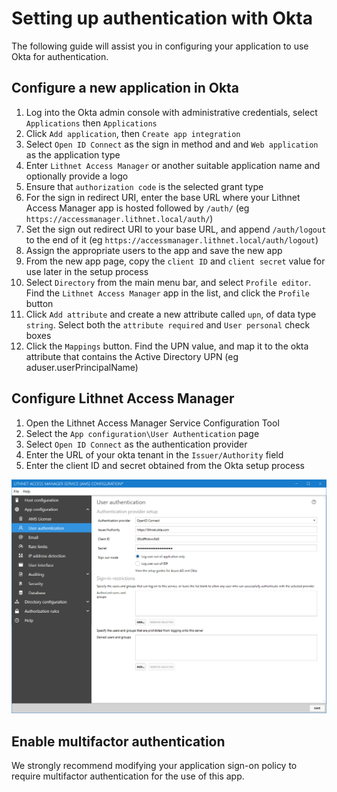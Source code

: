 # Setting up authentication with Okta

The following guide will assist you in configuring your application to use Okta for authentication.

## Configure a new application in Okta

1. Log into the Okta admin console with administrative credentials, select `Applications` then `Applications`
2. Click `Add application`, then `Create app integration`
3. Select `Open ID Connect` as the sign in method and and `Web application` as the application type
4. Enter `Lithnet Access Manager` or another suitable application name and optionally provide a logo
5. Ensure that `authorization code` is the selected grant type
6. For the sign in redirect URI, enter the base URL where your Lithnet Access Manager app is hosted followed by `/auth/` (eg `https://accessmanager.lithnet.local/auth/`)
7. Set the sign out redirect URI to your base URL, and append `/auth/logout` to the end of it (eg `https://accessmanager.lithnet.local/auth/logout`)
8. Assign the appropriate users to the app and save the new app
9. From the new app page, copy the `client ID` and `client secret` value for use later in the setup process
10. Select `Directory` from the main menu bar, and select `Profile editor`. Find the `Lithnet Access Manager` app in the list, and click the `Profile` button
11. Click `Add attribute` and create a new attribute called `upn`, of data type `string`. Select both the `attribute required` and `User personal` check boxes
12. Click the `Mappings` button. Find the UPN value, and map it to the okta attribute that contains the Active Directory UPN (eg aduser.userPrincipalName)

## Configure Lithnet Access Manager

1. Open the Lithnet Access Manager Service Configuration Tool
2. Select the `App configuration\User Authentication` page
3. Select `Open ID Connect` as the authentication provider
4. Enter the URL of your okta tenant in the `Issuer/Authority` field
5. Enter the client ID and secret obtained from the Okta setup process

![](../../images/ui-page-authentication-oidc-okta.png)

## Enable multifactor authentication

We strongly recommend modifying your application sign-on policy to require multifactor authentication for the use of this app.
